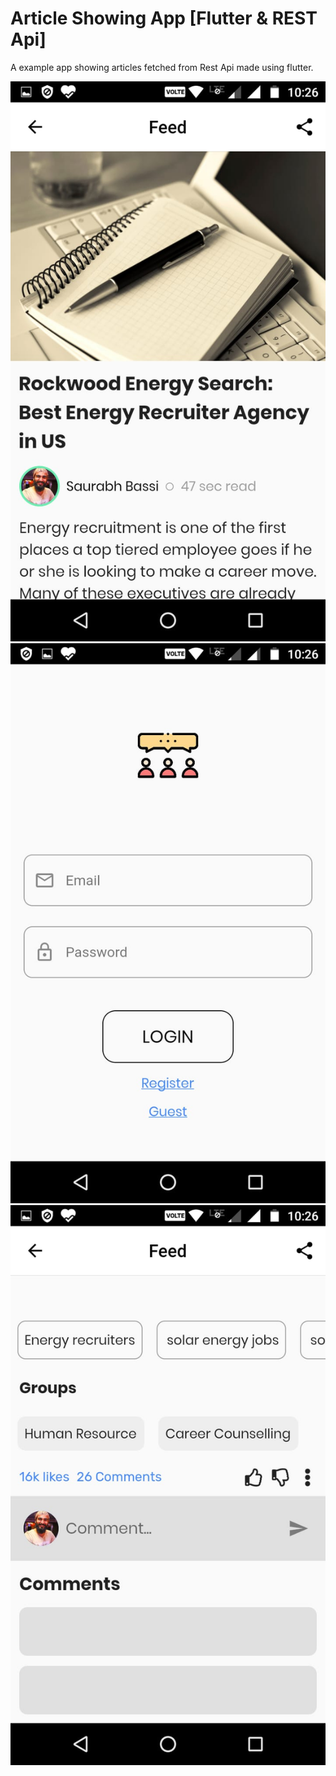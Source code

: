 # Article Showing App [Flutter & REST Api]
A example app showing articles fetched from Rest Api made using flutter.

![](images/articlePage.jpeg)
![](images/loginPage.jpeg)
![](images/lowerSection.jpeg)
